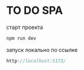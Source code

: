 # TO DO SPA

старт проекта 
```js
npm run dev
```

запуск локально по ссылке
```js
http://localhost:5173/
```
